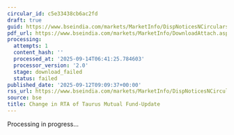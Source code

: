 ```yaml
---
circular_id: c5e33438cb6ac2fd
draft: true
guid: https://www.bseindia.com/markets/MarketInfo/DispNoticesNCirculars.aspx?Noticeid={003A991B-20E5-4CB8-A7EE-16AEBDBE8522}&noticeno=20250912-48&dt=09/12/2025&icount=48&totcount=103&flag=0
pdf_url: https://www.bseindia.com/markets/MarketInfo/DownloadAttach.aspx?id=20250912-48&attachedId=
processing:
  attempts: 1
  content_hash: ''
  processed_at: '2025-09-14T06:41:25.784603'
  processor_version: '2.0'
  stage: download_failed
  status: failed
published_date: '2025-09-12T09:09:37+00:00'
rss_url: https://www.bseindia.com/markets/MarketInfo/DispNoticesNCirculars.aspx?Noticeid={003A991B-20E5-4CB8-A7EE-16AEBDBE8522}&noticeno=20250912-48&dt=09/12/2025&icount=48&totcount=103&flag=0
source: bse
title: Change in RTA of Taurus Mutual Fund-Update
---
```


Processing in progress...